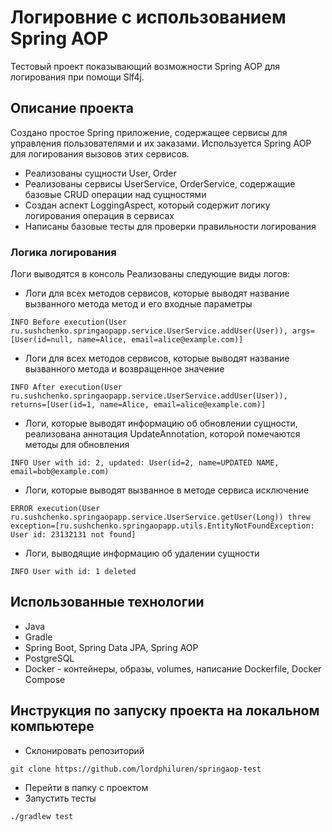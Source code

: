 # Логировние с использованием Spring AOP
Тестовый проект показывающий возможности Spring AOP для логирования при помощи Slf4j.

## Описание проекта
Создано простое Spring приложение, содержащее сервисы для управления пользователями и их заказами. Используется Spring AOP для логирования вызовов этих сервисов.
- Реализованы сущности User, Order
- Реализованы сервисы UserService, OrderService, содержащие базовые CRUD операции над сущностями
- Создан аспект LoggingAspect, который содержит логику логирования операция в сервисах
- Написаны базовые тесты для проверки правильности логирования
### Логика логирования
Логи выводятся в консоль
Реализованы следующие виды логов:
- Логи для всех методов сервисов, которые выводят название вызванного метода метод и его входные параметры
```
INFO Before execution(User ru.sushchenko.springaopapp.service.UserService.addUser(User)), args=[User(id=null, name=Alice, email=alice@example.com)]
```
- Логи для всех методов сервисов, которые выводят название вызванного метода и возвращенное значение
```
INFO After execution(User ru.sushchenko.springaopapp.service.UserService.addUser(User)), returns=[User(id=1, name=Alice, email=alice@example.com)]
```
- Логи, которые выводят информацию об обновлении сущности, реализована аннотация UpdateAnnotation, которой помечаются методы для обновления
```
INFO User with id: 2, updated: User(id=2, name=UPDATED NAME, email=bob@example.com)
```
- Логи, которые выводят вызванное в методе сервиса исключение
```
ERROR execution(User ru.sushchenko.springaopapp.service.UserService.getUser(Long)) threw exception=[ru.sushchenko.springaopapp.utils.EntityNotFoundException: User id: 23132131 not found]
```
- Логи, выводящие информацию об удалении сущности
```
INFO User with id: 1 deleted
```

## Использованные технологии
- Java
- Gradle
- Spring Boot, Spring Data JPA, Spring AOP
- PostgreSQL
- Docker - контейнеры, образы, volumes, написание Dockerfile, Docker Compose

## Инструкция по запуску проекта на локальном компьютере
- Склонировать репозиторий 
```
git clone https://github.com/lordphiluren/springaop-test
```
- Перейти в папку с проектом
- Запустить тесты
```
./gradlew test
```
